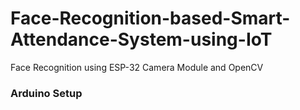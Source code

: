 # Face-Recognition-based-Smart-Attendance-System-using-IoT
Face Recognition using ESP-32 Camera Module and OpenCV 

### Arduino Setup
